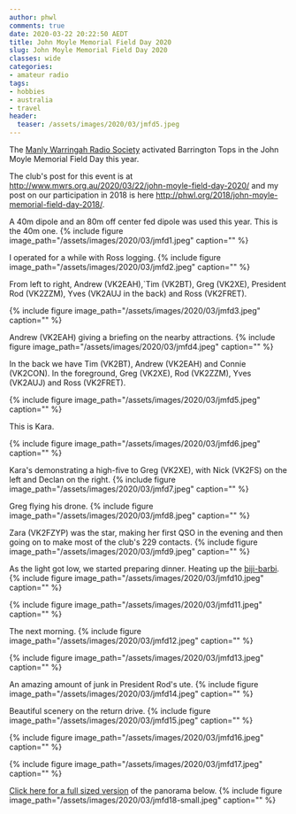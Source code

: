```yaml
---
author: phwl
comments: true
date: 2020-03-22 20:22:50 AEDT
title: John Moyle Memorial Field Day 2020
slug: John Moyle Memorial Field Day 2020
classes: wide
categories:
- amateur radio
tags:
- hobbies
- australia
- travel
header:
  teaser: /assets/images/2020/03/jmfd5.jpeg
---
```

The [Manly Warringah Radio Society](https://www.mwrs.org.au/) activated
Barrington Tops in the John Moyle Memorial Field Day this year.

<!-- more -->

The club's post for this event is at
<http://www.mwrs.org.au/2020/03/22/john-moyle-field-day-2020/> and
my post on our participation in 2018 is here
<http://phwl.org/2018/john-moyle-memorial-field-day-2018/>.

A 40m dipole and an 80m off center fed dipole was used this year. This is
the 40m one.
{% include figure image_path="/assets/images/2020/03/jmfd1.jpeg" caption="" %}

I operated for a while with Ross logging.
{% include figure image_path="/assets/images/2020/03/jmfd2.jpeg" caption="" %}

From left to right, Andrew (VK2EAH),`Tim (VK2BT), Greg (VK2XE), President Rod (VK2ZZM), Yves (VK2AUJ in the back) and Ross (VK2FRET).

{% include figure image_path="/assets/images/2020/03/jmfd3.jpeg" caption="" %}

Andrew (VK2EAH) giving a briefing on the nearby attractions.
{% include figure image_path="/assets/images/2020/03/jmfd4.jpeg" caption="" %}

In the back we have Tim (VK2BT), Andrew (VK2EAH) and Connie (VK2CON). In the foreground, Greg (VK2XE), Rod (VK2ZZM), Yves (VK2AUJ) and Ross (VK2FRET).

{% include figure image_path="/assets/images/2020/03/jmfd5.jpeg" caption="" %}

This is Kara.

{% include figure image_path="/assets/images/2020/03/jmfd6.jpeg" caption="" %}

Kara's demonstrating a high-five to Greg (VK2XE), with Nick (VK2FS) on the left
and Declan on the right.
{% include figure image_path="/assets/images/2020/03/jmfd7.jpeg" caption="" %}

Greg flying his drone.
{% include figure image_path="/assets/images/2020/03/jmfd8.jpeg" caption="" %}

Zara (VK2FZYP) was the star, making her first QSO in the evening and then going on
to make most of the club's 229 contacts.
{% include figure image_path="/assets/images/2020/03/jmfd9.jpeg" caption="" %}

As the light got low, we started preparing dinner. Heating up the 
[biji-barbi](https://biji-barbi.com.au/).
{% include figure image_path="/assets/images/2020/03/jmfd10.jpeg" caption="" %}

{% include figure image_path="/assets/images/2020/03/jmfd11.jpeg" caption="" %}

The next morning.
{% include figure image_path="/assets/images/2020/03/jmfd12.jpeg" caption="" %}

{% include figure image_path="/assets/images/2020/03/jmfd13.jpeg" caption="" %}

An amazing amount of junk in President Rod's ute.
{% include figure image_path="/assets/images/2020/03/jmfd14.jpeg" caption="" %}

Beautiful scenery on the return drive.
{% include figure image_path="/assets/images/2020/03/jmfd15.jpeg" caption="" %}

{% include figure image_path="/assets/images/2020/03/jmfd16.jpeg" caption="" %}

{% include figure image_path="/assets/images/2020/03/jmfd17.jpeg" caption="" %}

[Click here for a full sized version](/assets/images/2020/03/jmfd18.jpeg) of
the panorama below.
{% include figure image_path="/assets/images/2020/03/jmfd18-small.jpeg" caption="" %}
